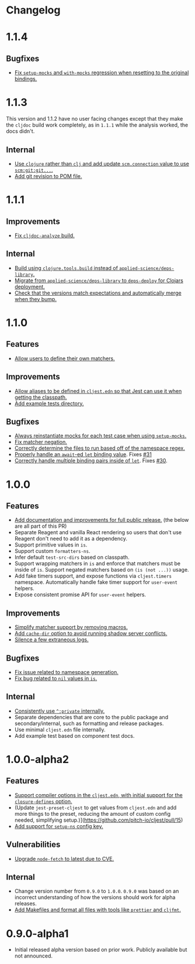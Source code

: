 # Changelog

# 1.1.4

## Bugfixes

- [Fix `setup-mocks` and `with-mocks` regression when resetting to the original bindings.](https://github.com/pitch-io/cljest/pull/45)

# 1.1.3

This version and 1.1.2 have no user facing changes except that they make the `cljdoc` build work completely, as in `1.1.1` while the analysis worked, the docs didn't.

## Internal

- [Use `clojure` rather than `clj` and add update `scm.connection` value to use `scm:git:git...`.](https://github.com/pitch-io/cljest/pull/42)
- [Add git revision to POM file.](https://github.com/pitch-io/cljest/pull/43)

# 1.1.1

## Improvements

- [Fix `cljdoc-analyze` build.](https://github.com/pitch-io/cljest/pull/38)

## Internal

- [Build using `clojure.tools.build` instead of `applied-science/deps-library`.](https://github.com/pitch-io/cljest/pull/38)
- [Migrate from `applied-science/deps-library` to `deps-deploy` for Clojars deployment.](https://github.com/pitch-io/cljest/pull/38)
- [Check that the versions match expectations and automatically merge when they bump.](https://github.com/pitch-io/cljest/pull/40)

# 1.1.0

## Features
- [Allow users to define their own matchers.](https://github.com/pitch-io/cljest/pull/27)

## Improvements
- [Allow aliases to be defined in `cljest.edn` so that Jest can use it when getting the classpath.](https://github.com/pitch-io/cljest/pull/27)
- [Add example tests directory.](https://github.com/pitch-io/cljest/pull/33)

## Bugfixes
- [Always reinstantiate mocks for each test case when using `setup-mocks`.](https://github.com/pitch-io/cljest/pull/28)
- [Fix matcher negation.](https://github.com/pitch-io/cljest/pull/27)
- [Correctly determine the files to run based off of the namespace regex.](https://github.com/pitch-io/cljest/pull/33)
- [Properly handle an `await`-ed `let` binding value](https://github.com/pitch-io/cljest/pull/35). Fixes [#31](https://github.com/pitch-io/cljest/issues/31)
- [Correctly handle multiple binding pairs inside of `let`](https://github.com/pitch-io/cljest/pull/35). Fixes [#30](https://github.com/pitch-io/cljest/issues/30).

# 1.0.0

## Features
- [Add documentation and improvements for full public release.](https://github.com/pitch-io/cljest/pull/21) (the below are all part of this PR)
- Separate Reagent and vanilla React rendering so users that don't use Reagent don't need to add it as a dependency.
- Support primitive values in `is`.
- Support custom `formatters-ns`.
- Infer default `test-src-dirs` based on classpath.
- Support wrapping matchers in `is` and enforce that matchers must be inside of `is`. Support negated matchers based on `(is (not ...))` usage.
- Add fake timers support, and expose functions via `cljest.timers` namespace. Automatically handle fake timer support for `user-event` helpers.
- Expose consistent promise API for `user-event` helpers.

## Improvements
- [Simplify matcher support by removing macros.](https://github.com/pitch-io/cljest/pull/21)
- [Add `cache-dir` option to avoid running shadow server conflicts.](https://github.com/pitch-io/cljest/pull/23)
- [Silence a few extraneous logs.](https://github.com/pitch-io/cljest/pull/24)

## Bugfixes
- [Fix issue related to namespace generation.](https://github.com/pitch-io/cljest/pull/20)
- [Fix bug related to `nil` values in `is`.](https://github.com/pitch-io/cljest/pull/21)

## Internal
- [Consistently use `^:private` internally.](https://github.com/pitch-io/cljest/pull/21)
- Separate dependencies that are core to the public package and secondary/internal, such as formatting and release packages.
- Use minimal `cljest.edn` file internally.
- Add example test based on component test docs.

# 1.0.0-alpha2

## Features

- [Support compiler options in the `cljest.edn`, with initial support for the `closure-defines` option.](https://github.com/pitch-io/cljest/pull/14)
- (Update `jest-preset-cljest` to get values from `cljest.edn` and add more things to the preset, reducing the amount of custom config needed, simplifying setup.)](https://github.com/pitch-io/cljest/pull/15)
- [Add support for `setup-ns` config key.](https://github.com/pitch-io/cljest/pull/16)

## Vulnerabilities
- [Upgrade `node-fetch` to latest due to CVE.](https://github.com/pitch-io/cljest/pull/18)

## Internal
- Change version number from `0.9.0` to `1.0.0`. `0.9.0` was based on an incorrect understanding of how the versions should work for alpha releases.
- [Add Makefiles and format all files with tools like `prettier` and `cljfmt`.](https://github.com/pitch-io/cljest/pull/17)

# 0.9.0-alpha1

- Initial released alpha version based on prior work. Publicly available but not announced.
